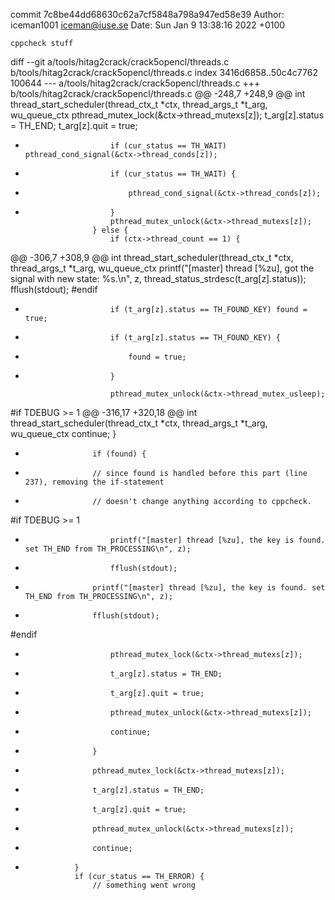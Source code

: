 commit 7c8be44dd68630c62a7cf5848a798a947ed58e39
Author: iceman1001 <iceman@iuse.se>
Date:   Sun Jan 9 13:38:16 2022 +0100

    cppcheck stuff

diff --git a/tools/hitag2crack/crack5opencl/threads.c b/tools/hitag2crack/crack5opencl/threads.c
index 3416d6858..50c4c7762 100644
--- a/tools/hitag2crack/crack5opencl/threads.c
+++ b/tools/hitag2crack/crack5opencl/threads.c
@@ -248,7 +248,9 @@ int thread_start_scheduler(thread_ctx_t *ctx, thread_args_t *t_arg, wu_queue_ctx
                         pthread_mutex_lock(&ctx->thread_mutexs[z]);
                         t_arg[z].status = TH_END;
                         t_arg[z].quit = true;
-                        if (cur_status == TH_WAIT) pthread_cond_signal(&ctx->thread_conds[z]);
+                        if (cur_status == TH_WAIT) {
+                            pthread_cond_signal(&ctx->thread_conds[z]);
+                        }
                         pthread_mutex_unlock(&ctx->thread_mutexs[z]);
                     } else {
                         if (ctx->thread_count == 1) {
@@ -306,7 +308,9 @@ int thread_start_scheduler(thread_ctx_t *ctx, thread_args_t *t_arg, wu_queue_ctx
                         printf("[master] thread [%zu], got the signal with new state: %s.\n", z, thread_status_strdesc(t_arg[z].status));
                         fflush(stdout);
 #endif
-                        if (t_arg[z].status == TH_FOUND_KEY) found = true;
+                        if (t_arg[z].status == TH_FOUND_KEY) {
+                            found = true;
+                        }
 
                         pthread_mutex_unlock(&ctx->thread_mutex_usleep);
 #if TDEBUG >= 1
@@ -316,17 +320,18 @@ int thread_start_scheduler(thread_ctx_t *ctx, thread_args_t *t_arg, wu_queue_ctx
                         continue;
                     }
 
-                    if (found) {
+                    // since found is handled before this part (line 237), removing the if-statement
+                    // doesn't change anything according to cppcheck.
 #if TDEBUG >= 1
-                        printf("[master] thread [%zu], the key is found. set TH_END from TH_PROCESSING\n", z);
-                        fflush(stdout);
+                    printf("[master] thread [%zu], the key is found. set TH_END from TH_PROCESSING\n", z);
+                    fflush(stdout);
 #endif
-                        pthread_mutex_lock(&ctx->thread_mutexs[z]);
-                        t_arg[z].status = TH_END;
-                        t_arg[z].quit = true;
-                        pthread_mutex_unlock(&ctx->thread_mutexs[z]);
-                        continue;
-                    }
+                    pthread_mutex_lock(&ctx->thread_mutexs[z]);
+                    t_arg[z].status = TH_END;
+                    t_arg[z].quit = true;
+                    pthread_mutex_unlock(&ctx->thread_mutexs[z]);
+                    continue;
+
                 }
                 if (cur_status == TH_ERROR) {
                     // something went wrong
